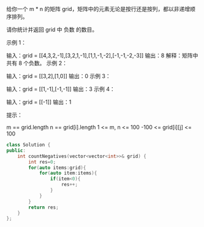 给你一个 m * n 的矩阵 grid，矩阵中的元素无论是按行还是按列，都以非递增顺序排列。 

请你统计并返回 grid 中 负数 的数目。

 

示例 1：

输入：grid = [[4,3,2,-1],[3,2,1,-1],[1,1,-1,-2],[-1,-1,-2,-3]]
输出：8
解释：矩阵中共有 8 个负数。
示例 2：

输入：grid = [[3,2],[1,0]]
输出：0
示例 3：

输入：grid = [[1,-1],[-1,-1]]
输出：3
示例 4：

输入：grid = [[-1]]
输出：1


提示：

m == grid.length
n == grid[i].length
1 <= m, n <= 100
-100 <= grid[i][j] <= 100

```cpp
class Solution {
public:
    int countNegatives(vector<vector<int>>& grid) {
        int res=0;
        for(auto items:grid){
            for(auto item:items){
                if(item<0){
                    res++;
                }
            }
        }
        return res;
    }
};
```

